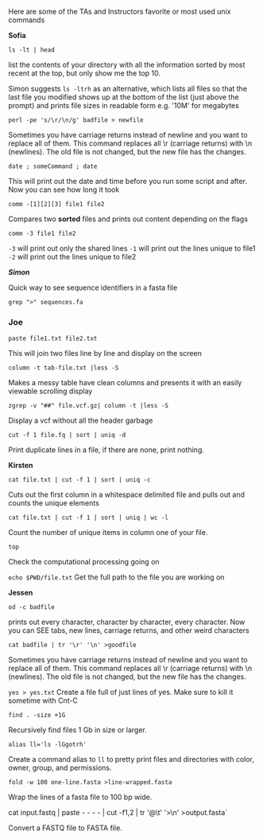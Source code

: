 Here are some of the TAs and Instructors favorite or most used unix commands


__Sofia__

`ls -lt | head`

list the contents of your directory with all the information sorted by most recent at the top, but only show me the top 10.

Simon suggests `ls -ltrh`  as an alternative, which lists all files so that the last file you modified shows up at the bottom of the list (just above the prompt) and prints file sizes in readable form e.g. '10M' for megabytes

`perl -pe 's/\r/\n/g' badfile > newfile`

Sometimes you have carriage returns instead of newline and you want to replace all of them. This command replaces all \r (carriage returns) with \n (newlines). The old file is not changed, but the new file has the changes. 



`date ; someCommand ; date`

This will print out the date and time before you run some script and after. Now you can see how long it took



`comm -[1][2][3] file1 file2`

Compares two **sorted** files and prints out content depending on the flags



`comm -3 file1 file2`

`-3` will print out only the shared lines
`-1` will print out the lines unique to file1
`-2` will print out the lines unique to file2





___Simon___

Quick way to see sequence identifiers in a fasta file

`grep ">" sequences.fa`

### Joe


`paste file1.txt file2.txt`

This will join two files line by line and display on the screen

`column -t tab-file.txt |less -S`

Makes a messy table have clean columns and presents it with an easily viewable scrolling display 

`zgrep -v "##" file.vcf.gz| column -t |less -S`

Display a vcf without all the header garbage

`cut -f 1 file.fq | sort | uniq -d`

Print duplicate lines in a file, if there are none, print nothing. 

__Kirsten__

`cat file.txt | cut -f 1 | sort | uniq -c`

Cuts out the first column in a whitespace delimited file and pulls out and counts the unique elements

`cat file.txt | cut -f 1 | sort | uniq | wc -l`

Count the number of unique items in column one of your file.

`top`

Check the computational processing going on

`echo $PWD/file.txt`
Get the full path to the file you are working on


__Jessen__  

`od -c badfile`

prints out every character, character by character, every character. Now you can SEE tabs, new lines, carriage returns, and other weird characters


`cat badfile | tr '\r' '\n' >goodfile`

Sometimes you have carriage returns instead of newline and you want to replace all of them. This command replaces all \r (carriage returns) with \n (newlines). The old file is not changed, but the new file has the changes.

`yes > yes.txt`
Create a file full of just lines of yes. Make sure to kill it sometime with Cnt-C


`find . -size +1G`

Recursively find files 1 Gb in size or larger.


`alias ll='ls -lGgotrh'`

Create a command alias to `ll` to pretty print files and directories with color, owner, group, and permissions.


`fold -w 100 one-line.fasta >line-wrapped.fasta`

Wrap the lines of a fasta file to 100 bp wide.


cat input.fastq | paste - - - - | cut -f1,2 | tr '@\t' '>\n' >output.fasta`

Convert a FASTQ file to FASTA file.

